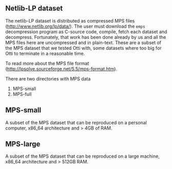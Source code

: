Netlib-LP dataset
--------------

The netlib-LP dataset is distributed as compressed MPS files (http://www.netlib.org/lp/data/).
The user must download the `emps` decompression program as C-source code, compile, fetch each dataset
and decompress. Fortunately, that work has been done already by us and all the MPS files here are
uncompressed and in plain-text. These are a subset of the MPS dataset that we tested Otti with,
some datasets where too big for Otti to terminate in a reasonable time.

To read more about the MPS file format (http://lpsolve.sourceforge.net/5.5/mps-format.htm).

There are two directories with MPS data
1. MPS-small
2. MPS-full

## MPS-small
A subset of the MPS dataset that can be reproduced on a personal computer,
x86_64 architecture and > 4GB of RAM.

## MPS-large
A subset of the MPS dataset that can be reproduced on a large machine,
x86_64 architecture and > 512GB RAM.


